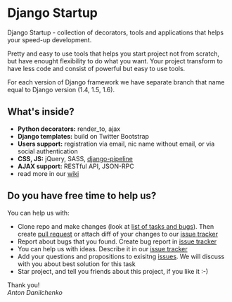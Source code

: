 Django Startup
==============

Django Startup - collection of decorators, tools and applications that helps your speed-up development.

Pretty and easy to use tools that helps you start project not from scratch, but have enought flexibility to do what you want. Your project transform to have less code and consist of powerful but easy to use tools.

For each version of Django framework we have separate branch that name equal to Django version (1.4, 1.5, 1.6).

What's inside?
----------

* **Python decorators:** render_to, ajax
* **Django templates:** build on Twitter Bootstrap
* **Users support:** registration via email, nic name without email, or via social authentication
* **CSS, JS:** jQuery, SASS, [django-pipeline](http://django-pipeline.readthedocs.org)
* **AJAX support:** RESTful API, JSON-RPC
* read more in our [wiki](https://github.com/1st/django-startup/wiki)


Do you have free time to help us?
---------

You can help us with:
* Clone repo and make changes (look at [list of tasks and bugs](https://github.com/1st/django-startup/issues)). Then create [pull request](https://github.com/1st/django-startup/pulls) or attach diff of your changes to our [issue tracker](https://github.com/1st/django-startup/issues)
* Report about bugs that you found. Create bug report in [issue tracker](https://github.com/1st/django-startup/issues)
* You can help us with ideas. Describe it in our [issue tracker](https://github.com/1st/django-startup/issues)
* Add your questions and propositions to exisitng [issues](https://github.com/1st/django-startup/issues). We will discuss with you about best solution for this task
* Star project, and tell you friends about this project, if you like it :-)

Thank you!<br>
*Anton Danilchenko*
